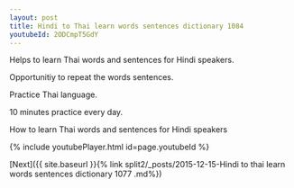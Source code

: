 ```yaml
---
layout: post
title: Hindi to Thai learn words sentences dictionary 1084 
youtubeId: 2ODCmpT5GdY
---
```

 
 
Helps to learn Thai words and sentences for Hindi speakers.

Opportunitiy to repeat the words sentences. 

Practice Thai language. 
 
10 minutes practice every day. 
 
How to learn Thai words and sentences for Hindi speakers 
 
{% include youtubePlayer.html id=page.youtubeId %}
 
 
[Next]({{ site.baseurl }}{% link  split2/_posts/2015-12-15-Hindi to thai learn words sentences dictionary 1077 .md%})
 
